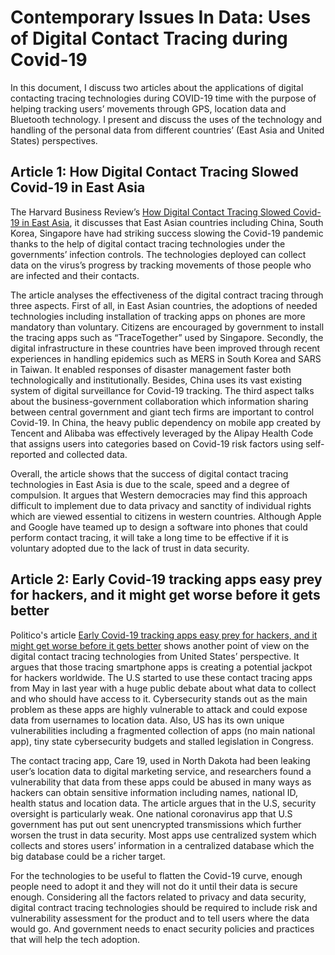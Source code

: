 # Contemporary Issues In Data: Uses of Digital Contact Tracing during Covid-19

In this document, I discuss two articles about the applications of digital contacting tracing technologies during COVID-19 time with the purpose of helping tracking users’ movements through GPS, location data and Bluetooth technology. I present and discuss the uses of the technology and handling of the personal data from different countries’ (East Asia and United States) perspectives.

## Article 1: How Digital Contact Tracing Slowed Covid-19 in East Asia 

The Harvard Business Review’s [How Digital Contact Tracing Slowed Covid-19 in East Asia](https://hbr.org/2020/04/how-digital-contact-tracing-slowed-covid-19-in-east-asia), it discusses that East Asian countries including China, South Korea, Singapore have had striking success slowing the Covid-19 pandemic thanks to the help of digital contact tracing technologies under the governments’ infection controls. The technologies deployed can collect data on the virus’s progress by tracking movements of those people who are infected and their contacts. 

The article analyses the effectiveness of the digital contract tracing through three aspects. First of all, in East Asian countries, the adoptions of needed technologies including installation of tracking apps on phones are more mandatory than voluntary. Citizens are encouraged by government to install the tracing apps such as “TraceTogether” used by Singapore. Secondly, the digital infrastructure in these countries have been improved through recent experiences in handling epidemics such as MERS in South Korea and SARS in Taiwan. It enabled responses of disaster management faster both technologically and institutionally. Besides, China uses its vast existing system of digital surveillance for Covid-19 tracking. The third aspect talks about the business-government collaboration which information sharing between central government and giant tech firms are important to control Covid-19. In China, the heavy public dependency on mobile app created by Tencent and Alibaba was effectively leveraged by the Alipay Health Code that assigns users into categories based on Covid-19 risk factors using self-reported and collected data. 

Overall, the article shows that the success of digital contact tracing technologies in East Asia is due to the scale, speed and a degree of compulsion. It argues that Western democracies may find this approach difficult to implement due to data privacy and sanctity of individual rights which are viewed essential to citizens in western countries. Although Apple and Google have teamed up to design a software into phones that could perform contact tracing, it will take a long time to be effective if it is voluntary adopted due to the lack of trust in data security. 

## Article 2: Early Covid-19 tracking apps easy prey for hackers, and it might get worse before it gets better 

Politico's article [Early Covid-19 tracking apps easy prey for hackers, and it might get worse before it gets better](https://www.politico.com/news/2020/07/06/coronavirus-tracking-app-hacking-348601) shows another point of view on the digital contact tracing technologies from United States’ perspective. It argues that those tracing smartphone apps is creating a potential jackpot for hackers worldwide. The U.S started to use these contact tracing apps from May in last year with a huge public debate about what data to collect and who should have access to it. Cybersecurity stands out as the main problem as these apps are highly vulnerable to attack and could expose data from usernames to location data. Also, US has its own unique vulnerabilities including a fragmented collection of apps (no main national app), tiny state cybersecurity budgets and stalled legislation in Congress.  

The contact tracing app, Care 19, used in North Dakota had been leaking user’s location data to digital marketing service, and researchers found a vulnerability that data from these apps could be abused in many ways as hackers can obtain sensitive information including names, national ID, health status and location data. The article argues that in the U.S, security oversight is particularly weak. One national coronavirus app that U.S government has put out sent unencrypted transmissions which further worsen the trust in data security. Most apps use centralized system which collects and stores users’ information in a centralized database which the big database could be a richer target. 

For the technologies to be useful to flatten the Covid-19 curve, enough people need to adopt it and they will not do it until their data is secure enough. Considering all the factors related to privacy and data security, digital contract tracing technologies should be required to include risk and vulnerability assessment for the product and to tell users where the data would go. And government needs to enact security policies and practices that will help the tech adoption. 

